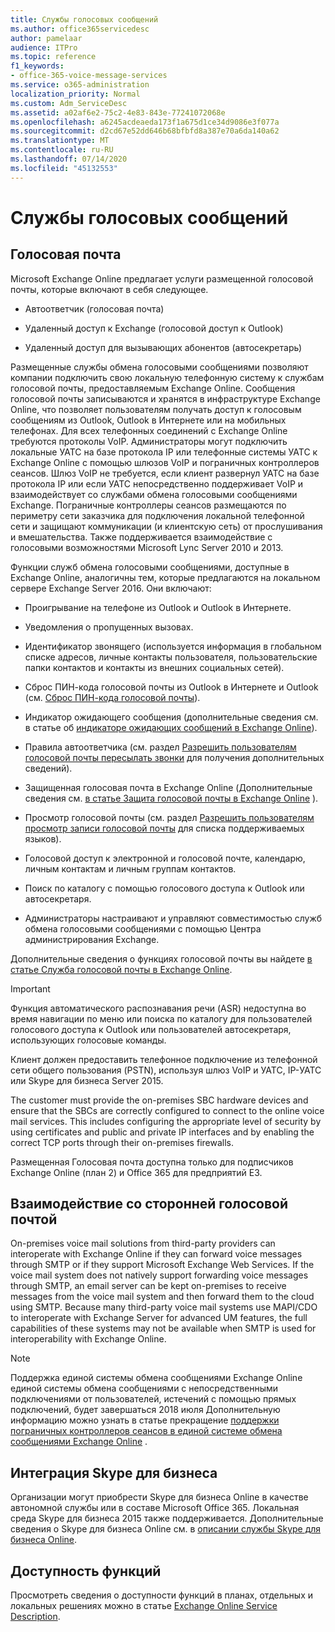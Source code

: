 ```yaml
---
title: Службы голосовых сообщений
ms.author: office365servicedesc
author: pamelaar
audience: ITPro
ms.topic: reference
f1_keywords:
- office-365-voice-message-services
ms.service: o365-administration
localization_priority: Normal
ms.custom: Adm_ServiceDesc
ms.assetid: a02af6e2-75c2-4e83-843e-77241072068e
ms.openlocfilehash: a6245acdeaeda173f1a675d1ce34d9086e3f077a
ms.sourcegitcommit: d2cd67e52dd646b68bfbfd8a387e70a6da140a62
ms.translationtype: MT
ms.contentlocale: ru-RU
ms.lasthandoff: 07/14/2020
ms.locfileid: "45132553"
---
```

# <a name="voice-message-services"></a>Службы голосовых сообщений

## <a name="voice-mail"></a>Голосовая почта

Microsoft Exchange Online предлагает услуги размещенной голосовой почты, которые включают в себя следующее.
  
- Автоответчик (голосовая почта)
    
- Удаленный доступ к Exchange (голосовой доступ к Outlook)
    
- Удаленный доступ для вызывающих абонентов (автосекретарь)
    
Размещенные службы обмена голосовыми сообщениями позволяют компании подключить свою локальную телефонную систему к службам голосовой почты, предоставляемым Exchange Online. Сообщения голосовой почты записываются и хранятся в инфраструктуре Exchange Online, что позволяет пользователям получать доступ к голосовым сообщениям из Outlook, Outlook в Интернете или на мобильных телефонах. Для всех телефонных соединений с Exchange Online требуются протоколы VoIP. Администраторы могут подключить локальные УАТС на базе протокола IP или телефонные системы УАТС к Exchange Online с помощью шлюзов VoIP и пограничных контроллеров сеансов. Шлюз VoIP не требуется, если клиент развернул УАТС на базе протокола IP или если УАТС непосредственно поддерживает VoIP и взаимодействует со службами обмена голосовыми сообщениями Exchange. Пограничные контроллеры сеансов размещаются по периметру сети заказчика для подключения локальной телефонной сети и защищают коммуникации (и клиентскую сеть) от прослушивания и вмешательства. Также поддерживается взаимодействие с голосовыми возможностями Microsoft Lync Server 2010 и 2013.
  
Функции служб обмена голосовыми сообщениями, доступные в Exchange Online, аналогичны тем, которые предлагаются на локальном сервере Exchange Server 2016. Они включают:
  
- Проигрывание на телефоне из Outlook и Outlook в Интернете.
    
- Уведомления о пропущенных вызовах.
    
- Идентификатор звонящего (используется информация в глобальном списке адресов, личные контакты пользователя, пользовательские папки контактов и контакты из внешних социальных сетей).
    
- Сброс ПИН-кода голосовой почты из Outlook в Интернете и Outlook (см. [Сброс ПИН-кода голосовой почты](https://go.microsoft.com/fwlink/p/?LinkId=286328)).
    
- Индикатор ожидающего сообщения (дополнительные сведения см. в статье об [индикаторе ожидающих сообщений в Exchange Online](https://go.microsoft.com/fwlink/p/?LinkId=271794)). 
    
- Правила автоответчика (см. раздел [Разрешить пользователям голосовой почты пересылать звонки](https://go.microsoft.com/fwlink/p/?LinkId=271795) для получения дополнительных сведений).
    
- Защищенная голосовая почта в Exchange Online (Дополнительные сведения см. [в статье Защита голосовой почты в Exchange Online](https://go.microsoft.com/fwlink/p/?LinkId=271796) ).
    
- Просмотр голосовой почты (см. раздел [Разрешить пользователям просмотр записи голосовой почты](https://go.microsoft.com/fwlink/p/?LinkId=271797) для списка поддерживаемых языков).
    
- Голосовой доступ к электронной и голосовой почте, календарю, личным контактам и личным группам контактов.
    
- Поиск по каталогу с помощью голосового доступа к Outlook или автосекретаря.
    
- Администраторы настраивают и управляют совместимостью служб обмена голосовыми сообщениями с помощью Центра администрирования Exchange.
    
Дополнительные сведения о функциях голосовой почты вы найдете [в статье Служба голосовой почты в Exchange Online](https://go.microsoft.com/fwlink/p/?LinkId=271798).
  
> [!IMPORTANT]
> Функция автоматического распознавания речи (ASR) недоступна во время навигации по меню или поиска по каталогу для пользователей голосового доступа к Outlook или пользователей автосекретаря, использующих голосовые команды. 
>
> Клиент должен предоставить телефонное подключение из телефонной сети общего пользования (PSTN), используя шлюз VoIP и УАТС, IP-УАТС или Skype для бизнеса Server 2015. 
>
> The customer must provide the on-premises SBC hardware devices and ensure that the SBCs are correctly configured to connect to the online voice mail services. This includes configuring the appropriate level of security by using certificates and public and private IP interfaces and by enabling the correct TCP ports through their on-premises firewalls. 
>
> Размещенная Голосовая почта доступна только для подписчиков Exchange Online (план 2) и Office 365 для предприятий E3. 
  
## <a name="third-party-voice-mail-interoperability"></a>Взаимодействие со сторонней голосовой почтой

On-premises voice mail solutions from third-party providers can interoperate with Exchange Online if they can forward voice messages through SMTP or if they support Microsoft Exchange Web Services. If the voice mail system does not natively support forwarding voice messages through SMTP, an email server can be kept on-premises to receive messages from the voice mail system and then forward them to the cloud using SMTP. Because many third-party voice mail systems use MAPI/CDO to interoperate with Exchange Server for advanced UM features, the full capabilities of these systems may not be available when SMTP is used for interoperability with Exchange Online.
  
> [!NOTE]
> Поддержка единой системы обмена сообщениями Exchange Online единой системы обмена сообщениями с непосредственными подключениями от пользователей, истечений с помощью прямых подключений, будет завершаться 2018 июля Дополнительную информацию можно узнать в статье прекращение [поддержки пограничных контроллеров сеансов в единой системе обмена сообщениями Exchange Online](https://techcommunity.microsoft.com/t5/Exchange-Team-Blog/Discontinuation-of-support-for-Session-Border-Controllers-in/ba-p/607117) . 
  
## <a name="skype-for-business-integration"></a>Интеграция Skype для бизнеса

Организации могут приобрести Skype для бизнеса Online в качестве автономной службы или в составе Microsoft Office 365. Локальная среда Skype для бизнеса 2015 также поддерживается. Дополнительные сведения о Skype для бизнеса Online см. в [описании службы Skype для бизнеса Online](../skype-for-business-online-service-description/skype-for-business-online-service-description.md).
  
## <a name="feature-availability"></a>Доступность функций

Просмотреть сведения о доступности функций в планах, отдельных и локальных решениях можно в статье [Exchange Online Service Description](exchange-online-service-description.md).
  

